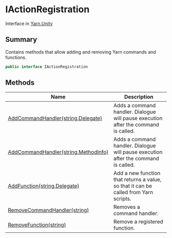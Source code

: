 # IActionRegistration

Interface in [Yarn.Unity](yarn.unity.md)

## Summary

Contains methods that allow adding and removing Yarn commands and functions.

```csharp
public interface IActionRegistration
```

## Methods

| Name                                                                                          | Description                                                                          |
| --------------------------------------------------------------------------------------------- | ------------------------------------------------------------------------------------ |
| [AddCommandHandler(string,Delegate)](yarn.unity.iactionregistration.addcommandhandler-1.md)   | Adds a command handler. Dialogue will pause execution after the command is called.   |
| [AddCommandHandler(string,MethodInfo)](yarn.unity.iactionregistration.addcommandhandler-2.md) | Adds a command handler. Dialogue will pause execution after the command is called.   |
| [AddFunction(string,Delegate)](yarn.unity.iactionregistration.addfunction.md)                 | Add a new function that returns a value, so that it can be called from Yarn scripts. |
| [RemoveCommandHandler(string)](yarn.unity.iactionregistration.removecommandhandler.md)        | Removes a command handler.                                                           |
| [RemoveFunction(string)](yarn.unity.iactionregistration.removefunction.md)                    | Remove a registered function.                                                        |
